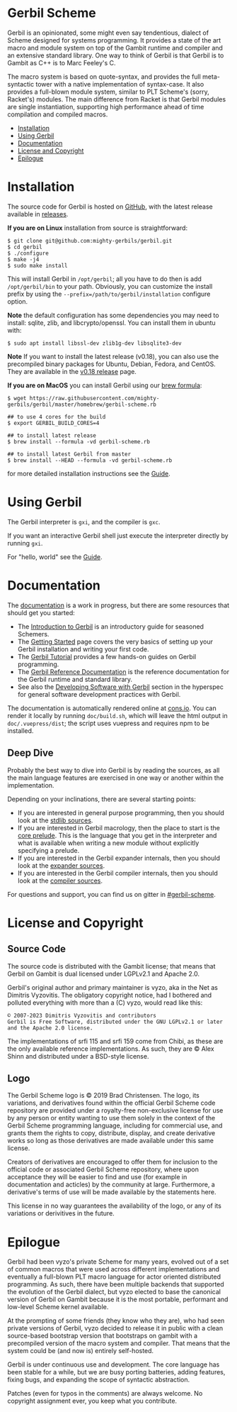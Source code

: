 # Gerbil Scheme

Gerbil is an opinionated, some might even say tendentious, dialect of
Scheme designed for systems programming. It provides a state of the
art macro and module system on top of the Gambit runtime and compiler
and an extensive standard library. One way to think of Gerbil is that Gerbil is to Gambit as C++ is to Marc Feeley's C.

The macro system is based on quote-syntax, and provides the full
meta-syntactic tower with a native implementation of syntax-case.
It also provides a full-blown module system, similar to PLT Scheme's
(sorry, Racket's) modules. The main difference from Racket is that
Gerbil modules are single instantiation, supporting high performance
ahead of time compilation and compiled macros.

<!-- toc -->

- [Installation](#installation)
- [Using Gerbil](#using-gerbil)
- [Documentation](#documentation)
- [License and Copyright](#license-and-copyright)
- [Epilogue](#epilogue)

<!-- tocstop -->

# Installation

The source code for Gerbil is hosted on [GitHub](https://github.com/mighty-gerbils/gerbil),
with the latest release available in [releases](https://github.com/mighty-gerbils/gerbil/releases).

**If you are on Linux** installation from source is straightforward:

```shell
$ git clone git@github.com:mighty-gerbils/gerbil.git
$ cd gerbil
$ ./configure
$ make -j4
$ sudo make install
```

This will install Gerbil in `/opt/gerbil`; all you have to do then is
add `/opt/gerbil/bin` to your path. Obviously, you can customize the
install prefix by using the `--prefix=/path/to/gerbil/installation`
configure option.

**Note** the default configuration has some dependencies you may need
to install: sqlite, zlib, and libcrypto/openssl.
You can install them in ubuntu with:

```shell
$ sudo apt install libssl-dev zlib1g-dev libsqlite3-dev
```

**Note** If you want to install the latest release (v0.18), you can also use the precompiled binary packages for Ubuntu, Debian, Fedora, and CentOS. They are available in the [v0.18 release](https://github.com/mighty-gerbils/gerbil/releases/tag/v0.18) page.

**If you are on MacOS** you can install Gerbil using our [brew formula](https://github.com/mighty-gerbils/gerbil/blob/master/homebrew/gerbil-scheme.rb):

```shell
$ wget https://raw.githubusercontent.com/mighty-gerbils/gerbil/master/homebrew/gerbil-scheme.rb

## to use 4 cores for the build
$ export GERBIL_BUILD_CORES=4

## to install latest release
$ brew install --formula -vd gerbil-scheme.rb

## to install latest Gerbil from master
$ brew install --HEAD --formula -vd gerbil-scheme.rb
```

for more detailed installation instructions see the [Guide](https://cons.io/guide/).

# Using Gerbil

The Gerbil interpreter is `gxi`, and the compiler is `gxc`.

If you want an interactive Gerbil shell just execute the interpreter
directly by running `gxi`.

For "hello, world" see the [Guide](https://cons.io/guide/intro.html#hello-world).

# Documentation

The [documentation](https://cons.io) is a work in progress, but there are some resources
that should get you started:

- The [Introduction to Gerbil](https://cons.io/guide/intro.html) is an introductory guide
  for seasoned Schemers.
- The [Getting Started](https://cons.io/guide/getting-started.html) page covers the very basics
  of setting up your Gerbil installation and writing your first code.
- The [Gerbil Tutorial](https://cons.io/tutorials/) provides a few hands-on guides
  on Gerbil programming.
- The [Gerbil Reference Documentation](https://cons.io/reference/) is the reference documentation
  for the Gerbil runtime and standard library.
- See also the [Developing Software with Gerbil](https://cons.io/reference/dev) section in the
  hyperspec for general software development practices with Gerbil.

The documentation is automatically rendered online at [cons.io](https://cons.io).
You can render it locally by running `doc/build.sh`, which will leave
the html output in `doc/.vuepress/dist`; the script uses vuepress and
requires npm to be installed.

## Deep Dive

Probably the best way to dive into Gerbil is by reading the sources,
as all the main language features are exercised in one way or another
within the implementation.

Depending on your inclinations, there are several starting points:

- If you are interested in general purpose programming, then you should look at
  the [stdlib sources](src/std).
- If you are interested in Gerbil macrology, then the place to start is the [core prelude](src/gerbil/prelude/core.ss).
  This is the language that you get in the interpreter and what is available
  when writing a new module without explicitly specifying a prelude.
- If you are interested in the Gerbil expander internals, then you should look at
  the [expander sources](src/gerbil/expander).
- If you are interested in the Gerbil compiler internals, then you should look at
  the [compiler sources](src/gerbil/compiler).

For questions and support, you can find us on gitter in [#gerbil-scheme](https://gitter.im/gerbil-scheme/community).

# License and Copyright

## Source Code

The source code is distributed with the Gambit license; that means
that Gerbil on Gambit is dual licensed under LGPLv2.1 and Apache 2.0.

Gerbil's original author and primary maintainer is vyzo, aka in the
Net as Dimitris Vyzovitis. The obligatory copyright notice, had I
bothered and polluted everything with more than a (C) vyzo, would read
like this:

```
© 2007-2023 Dimitris Vyzovitis and contributors
Gerbil is Free Software, distributed under the GNU LGPLv2.1 or later
and the Apache 2.0 license.
```

The implementations of srfi 115 and srfi 159 come from Chibi, as these
are the only available reference implementations. As such, they are
© Alex Shinn and distributed under a BSD-style license.

## Logo

The Gerbil Scheme logo is © 2019 Brad Christensen. The logo, its
variations, and derivatives found within the official Gerbil Scheme
code repository are provided under a royalty-free non-exclusive
license for use by any person or entity wanting to use them solely
in the context of the Gerbil Scheme programming language, including
for commercial use, and grants them the rights to copy, distribute,
display, and create derivative works so long as those derivatives
are made available under this same license.

Creators of derivatives are encouraged to offer them for inclusion
to the official code or associated Gerbil Scheme repository, where
upon acceptance they will be easier to find and use (for example
in documentation and acticles) by the community at large.
Furthermore, a derivative's terms of use will be made available
by the statements here.

This license in no way guarantees the availability of the logo, or
any of its variations or derivitives in the future.

# Epilogue

Gerbil had been vyzo's private Scheme for many years, evolved out of a
set of common macros that were used across different implementations
and eventually a full-blown PLT macro language for actor oriented
distributed programming. As such, there have been multiple backends
that supported the evolution of the Gerbil dialect, but vyzo elected
to base the canonical version of Gerbil on Gambit because it is the
most portable, performant and low-level Scheme kernel available.

At the prompting of some friends (they know who they are), who had
seen private versions of Gerbil, vyzo decided to release it in public
with a clean source-based bootstrap version that bootstraps on gambit
with a precompiled version of the macro system and compiler. That
means that the system could be (and now is) entirely self-hosted.

Gerbil is under continuous use and development.
The core language has been stable for a while, but we are busy porting
batteries, adding features, fixing bugs, and expanding the scope of
syntactic abstraction.

Patches (even for typos in the comments) are always welcome.
No copyright assignment ever, you keep what you contribute.
